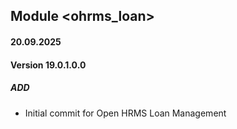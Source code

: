 ## Module <ohrms_loan>

#### 20.09.2025
#### Version 19.0.1.0.0
##### ADD
- Initial commit for Open HRMS Loan Management
